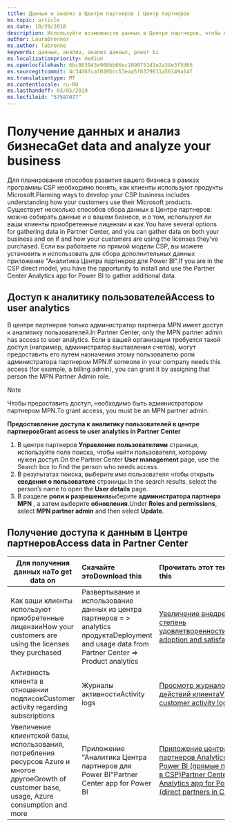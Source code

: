 ```yaml
---
title: Данные и анализ в Центре партнеров | Центр партнеров
ms.topic: article
ms.date: 10/29/2018
description: Используйте возможности данных в Центре партнеров, чтобы лучше понять свой бизнес.
author: LauraBrenner
ms.author: labrenne
keywords: данные, анализ, анализ данных, power bi
ms.localizationpriority: medium
ms.openlocfilehash: 6bc863943e968bb66ec1090751d1e2a38e3f5d66
ms.sourcegitcommit: 4c34d6fcaf020bcc53eaa5f0379011a56149a14f
ms.translationtype: MT
ms.contentlocale: ru-RU
ms.lasthandoff: 03/05/2019
ms.locfileid: "57587077"
---
```

# <a name="get-data-and-analyze-your-business"></a><span data-ttu-id="d255a-104">Получение данных и анализ бизнеса</span><span class="sxs-lookup"><span data-stu-id="d255a-104">Get data and analyze your business</span></span> 

<span data-ttu-id="d255a-105">Для планирования способов развития вашего бизнеса в рамках программы CSP необходимо понять, как клиенты используют продукты Microsoft.</span><span class="sxs-lookup"><span data-stu-id="d255a-105">Planning ways to develop your CSP business includes understanding how your customers use their Microsoft products.</span></span> <span data-ttu-id="d255a-106">Существует несколько способов сбора данных в Центре партнеров: можно собирать данные и о вашем бизнесе, и о том, используют ли ваши клиенты приобретенные лицензии и как.</span><span class="sxs-lookup"><span data-stu-id="d255a-106">You have several options for gathering data in Partner Center, and you can gather data on both your business and on if and how your customers are using the licenses they've purchased.</span></span> <span data-ttu-id="d255a-107">Если вы работаете по прямой модели CSP, вы можете установить и использовать для сбора дополнительных данных приложение "Аналитика Центра партнеров для Power BI".</span><span class="sxs-lookup"><span data-stu-id="d255a-107">If you are in the CSP direct model, you have the opportunity to install and use the Partner Center Analytics app for Power BI to gather additional data.</span></span>

## <a name="access-to-user-analytics"></a><span data-ttu-id="d255a-108">Доступ к аналитику пользователей</span><span class="sxs-lookup"><span data-stu-id="d255a-108">Access to user analytics</span></span>

<span data-ttu-id="d255a-109">В центре партнеров только администратор партнера MPN имеет доступ к аналитику пользователей.</span><span class="sxs-lookup"><span data-stu-id="d255a-109">In Partner Center, only the MPN partner admin has access to user analytics.</span></span> <span data-ttu-id="d255a-110">Если в вашей организации требуется такой доступ (например, администратор выставления счетов), могут предоставить его путем назначения этому пользователю роли администратора партнером MPN.</span><span class="sxs-lookup"><span data-stu-id="d255a-110">If someone in your company needs this access (for example, a billing admin), you can grant it by assigning that person the MPN Partner Admin role.</span></span>

>[!NOTE] 
><span data-ttu-id="d255a-111">Чтобы предоставить доступ, необходимо быть администратором партнером MPN.</span><span class="sxs-lookup"><span data-stu-id="d255a-111">To grant access, you must be an MPN partner admin.</span></span>

<span data-ttu-id="d255a-112">**Предоставление доступа к аналитику пользователей в центре партнеров**</span><span class="sxs-lookup"><span data-stu-id="d255a-112">**Grant access to user analytics in Partner Center**</span></span> 

1.  <span data-ttu-id="d255a-113">В центре партнеров **Управление пользователями** странице, используйте поле поиска, чтобы найти пользователя, которому нужен доступ.</span><span class="sxs-lookup"><span data-stu-id="d255a-113">On the Partner Center **User management** page, use the Search box to find the person who needs access.</span></span>
2.  <span data-ttu-id="d255a-114">В результатах поиска, выберите имя пользователя чтобы открыть **сведения о пользователе** страницы.</span><span class="sxs-lookup"><span data-stu-id="d255a-114">In the search results, select the person’s name to open the **User details** page.</span></span>
3.  <span data-ttu-id="d255a-115">В разделе **роли и разрешения**выберите **администратора партнера MPN** , а затем выберите **обновления**.</span><span class="sxs-lookup"><span data-stu-id="d255a-115">Under **Roles and permissions**, select **MPN partner admin** and then select **Update**.</span></span>

 
## <a name="access-data-in-partner-center"></a><span data-ttu-id="d255a-116">Получение доступа к данным в Центре партнеров</span><span class="sxs-lookup"><span data-stu-id="d255a-116">Access data in Partner Center</span></span>

|<span data-ttu-id="d255a-117">**Для получения данных на**</span><span class="sxs-lookup"><span data-stu-id="d255a-117">**To get data on**</span></span>   |<span data-ttu-id="d255a-118">**Скачайте это**</span><span class="sxs-lookup"><span data-stu-id="d255a-118">**Download this**</span></span>   |<span data-ttu-id="d255a-119">**Прочитать этот текст**</span><span class="sxs-lookup"><span data-stu-id="d255a-119">**Read this**</span></span>   | <span data-ttu-id="d255a-120">**Применяется к**</span><span class="sxs-lookup"><span data-stu-id="d255a-120">**Applies to**</span></span>    |
|---------------------|:-----------------------|:---------------|:--------------|
|<span data-ttu-id="d255a-121">Как ваши клиенты используют приобретенные лицензии</span><span class="sxs-lookup"><span data-stu-id="d255a-121">How your customers are using the licenses they purchased</span></span>   |<span data-ttu-id="d255a-122">Развертывание и использование данных из центра партнеров = > analytics продукта</span><span class="sxs-lookup"><span data-stu-id="d255a-122">Deployment and usage data from Partner Center => Product analytics</span></span>   |[<span data-ttu-id="d255a-123">Увеличение внедрения и степень удовлетворенности</span><span class="sxs-lookup"><span data-stu-id="d255a-123">Increase adoption and satisfaction</span></span>](increasing-adoption-and-satisfaction.md)|<span data-ttu-id="d255a-124">Партнеры CSP</span><span class="sxs-lookup"><span data-stu-id="d255a-124">CSP partners</span></span>|
|<span data-ttu-id="d255a-125">Активность клиента в отношении подписок</span><span class="sxs-lookup"><span data-stu-id="d255a-125">Customer activity regarding subscriptions</span></span>   |<span data-ttu-id="d255a-126">Журналы активности</span><span class="sxs-lookup"><span data-stu-id="d255a-126">Activity logs</span></span>   |[<span data-ttu-id="d255a-127">Просмотр журналов действий клиента</span><span class="sxs-lookup"><span data-stu-id="d255a-127">View customer activity logs</span></span>](activity-logs.md)|<span data-ttu-id="d255a-128">Партнеры CSP</span><span class="sxs-lookup"><span data-stu-id="d255a-128">CSP partners</span></span>   |
|<span data-ttu-id="d255a-129">Увеличение клиентской базы, использования, потребления ресурсов Azure и многое другое</span><span class="sxs-lookup"><span data-stu-id="d255a-129">Growth of customer base, usage, Azure consumption and more</span></span>   |<span data-ttu-id="d255a-130">Приложение "Аналитика Центра партнеров для Power BI"</span><span class="sxs-lookup"><span data-stu-id="d255a-130">Partner Center app for Power BI</span></span>   |[<span data-ttu-id="d255a-131">Приложение центра партнеров Analytics для Power BI (прямые партнеры в CSP)</span><span class="sxs-lookup"><span data-stu-id="d255a-131">Partner Center Analytics app for Power BI (direct partners in CSP)</span></span>](power-bi-app-for-direct-partners.md)|<span data-ttu-id="d255a-132">Прямые партнеры CSP</span><span class="sxs-lookup"><span data-stu-id="d255a-132">CSP direct partners</span></span>|






